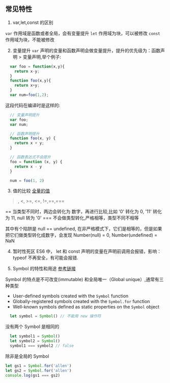 ## 常见特性

1. var,let,const 的区别

  `var` 作用域是函数或者全局，会有变量提升
  `let` 作用域为块，可以被修改
  `const` 作用域为块，不能被修改

2. 变量提升
  `var` 声明的变量和函数声明会做变量提升，提升的优先级为：函数声明 > 变量声明,举个例子:

  ```js
    var foo = function(x,y){
      return x-y;
    }
    function foo(x,y){
      return x+y;
    }
    var num=foo(1,2);
  ```

  这段代码在编译时是这样的:

  ```js
    // 变量声明提升
    var foo;
    var num;

    // 函数声明提升
    function foo(x, y) {
      return x + y;
    }

    // 函数表达式不会提升
    foo = function (x, y) {
      return x - y
    }

    num = foo(1, 2)
  ```

3. 值的比较
  [全量的值](https://dorey.github.io/JavaScript-Equality-Table/)

  >, <, >=, <=, !=,==,===

  == 当类型不同时，两边会转化为 数字，再进行比较,比如 '0' 转化为 0, '11' 转化为 11, null 转为 '0'
  === 不会做类型转化,严格相等，类型不同不相等

  其中有个陷阱是 null == undefined, 在非严格模式下，它们是相等的，但是如果把它们做类型转化成数字，会发现 Number(null) = 0, Number(undefined) = NaN

4. 暂时性死区
  ES6 中， let 和 const 声明的变量在声明前调用会报错，影响：typeof 不再安全，有可能会报错.

5. Symbol 的特性和用途
  [参考链接](https://codeburst.io/a-practical-guide-to-es6-symbol-3fc90117c7ac#:~:targetText=A%20Symbol,is%20immutable%20and%20globally%2Dunique.)

Symbol 的特点是不可改变(immutable) 和全局唯一（Global unique）,通常有三种类型
  
  * User-defined symbols created with the `Symbol` function
  * Globally-registered symbols created with the `Symbol.for` function
  * Well-known symbols defined as static properties on the `Symbol` object

  ```js
    let symbol = Symbol() // 不能用 new 操作符
  ```

 没有两个 Symbol 是相同的 

  ```js
    let symbol1 = Symbol()
    let symbol2 = Symbol()
    symbol1 === symbol2 // false
  ```

除非是全局的 Symbol

```js
let gs1 = Symbol.for('allen')
let gs2 = Symbol.for('allen')
console.log(gs1 === gs2)
```